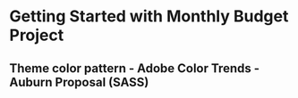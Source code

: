 # Getting Started with Monthly Budget Project

## Theme color pattern - Adobe Color Trends - Auburn Proposal (SASS)
